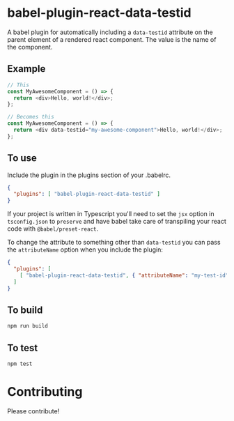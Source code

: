 # babel-plugin-react-data-testid

A babel plugin for automatically including a `data-testid` attribute on the parent
element of a rendered react component. The value is the name of the component.

## Example

```javascript
// This
const MyAwesomeComponent = () => {
  return <div>Hello, world!</div>;
};

// Becomes this
const MyAwesomeComponent = () => {
  return <div data-testid="my-awesome-component">Hello, world!</div>;
};
```

## To use

Include the plugin in the plugins section of your .babelrc.

```json
{
  "plugins": [ "babel-plugin-react-data-testid" ]
}
```

If your project is written in Typescript you'll need to set the `jsx` option in
`tsconfig.json` to `preserve` and have babel take care of transpiling your react
code with `@babel/preset-react`.

To change the attribute to something other than `data-testid` you can pass the
`attributeName` option when you include the plugin:

```json
{
  "plugins": [
    [ "babel-plugin-react-data-testid", { "attributeName": "my-test-id" } ]
  ]
}
```

## To build

```bash
npm run build
```

## To test

```bash
npm test
```

# Contributing

Please contribute!
